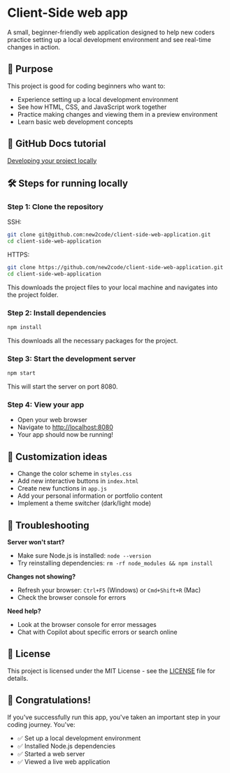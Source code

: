 # Client-Side web app

A small, beginner-friendly web application designed to help new coders practice setting up a local development environment and see real-time changes in action.

## 🎯 Purpose

This project is good for coding beginners who want to:
- Experience setting up a local development environment
- See how HTML, CSS, and JavaScript work together
- Practice making changes and viewing them in a preview environment
- Learn basic web development concepts

## 🚀 GitHub Docs tutorial

[Developing your project locally](https://docs.github.com/en/get-started/learning-to-code/developing-your-project-locally)

## 🛠 Steps for running locally

### Step 1: Clone the repository

SSH: 

```bash
git clone git@github.com:new2code/client-side-web-application.git
cd client-side-web-application
```

HTTPS: 

```bash
git clone https://github.com/new2code/client-side-web-application.git
cd client-side-web-application
```

This downloads the project files to your local machine and navigates into the project folder.

### Step 2: Install dependencies

```bash
npm install
```

This downloads all the necessary packages for the project.

### Step 3: Start the development server

```bash
npm start
```

This will start the server on port 8080.

### Step 4: View your app

- Open your web browser
- Navigate to [http://localhost:8080](http://localhost:8080)
- Your app should now be running!

## 🎨 Customization ideas

- Change the color scheme in `styles.css`
- Add new interactive buttons in `index.html`
- Create new functions in `app.js`
- Add your personal information or portfolio content
- Implement a theme switcher (dark/light mode)

## 🐛 Troubleshooting

**Server won't start?**
- Make sure Node.js is installed: `node --version`
- Try reinstalling dependencies: `rm -rf node_modules && npm install`

**Changes not showing?**
- Refresh your browser: `Ctrl+F5` (Windows) or `Cmd+Shift+R` (Mac)
- Check the browser console for errors

**Need help?**
- Look at the browser console for error messages
- Chat with Copilot about specific errors or search online

## 📄 License

This project is licensed under the MIT License - see the [LICENSE](LICENSE) file for details.

## 🎉 Congratulations!

If you've successfully run this app, you've taken an important step in your coding journey. You've:
- ✅ Set up a local development environment
- ✅ Installed Node.js dependencies
- ✅ Started a web server
- ✅ Viewed a live web application
